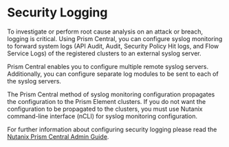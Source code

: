 # Security Logging
<!--JK: I reworded slightly
Having access to security logging and history is crucial to be able to investigate the root cause of an attack or breach.
-->
To investigate or perform root cause analysis on an attack or breach, logging is critical. Using Prism Central, you can configure syslog monitoring to forward system logs (API Audit, Audit, Security Policy Hit logs, and Flow Service Logs) of the registered clusters to an external syslog server. 

Prism Central enables you to configure multiple remote syslog servers. Additionally, you can configure separate log modules to be sent to each of the syslog servers.

<note>
The Prism Central method of syslog monitoring configuration propagates the configuration to the Prism Element clusters. If you do not want the configuration to be propagated to the clusters, you must use Nutanix command-line interface (nCLI) for syslog monitoring configuration.
</note>

For further information about configuring security logging please read the [Nutanix Prism Central Admin Guide](https://portal.nutanix.com/page/documents/details?targetId=Prism-Central-Admin-Center-Guide-vpc_2024_1:mul-syslog-server-configure-pc-t.html).